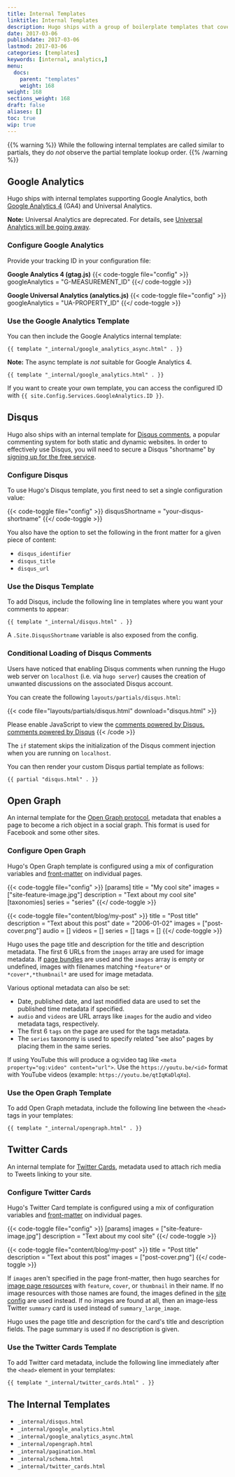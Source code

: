 ```yaml
---
title: Internal Templates
linktitle: Internal Templates
description: Hugo ships with a group of boilerplate templates that cover the most common use cases for static websites.
date: 2017-03-06
publishdate: 2017-03-06
lastmod: 2017-03-06
categories: [templates]
keywords: [internal, analytics,]
menu:
  docs:
    parent: "templates"
    weight: 168
weight: 168
sections_weight: 168
draft: false
aliases: []
toc: true
wip: true
---
```

<!-- reference: https://discourse.gohugo.io/t/lookup-order-for-partials/5705/6
code: https://github.com/gohugoio/hugo/blob/e445c35d6a0c7f5fc2f90f31226cd1d46e048bbc/tpl/template_embedded.go#L147 -->

{{% warning %}}
While the following internal templates are called similar to partials, they do *not* observe the partial template lookup order.
{{% /warning %}}

## Google Analytics

Hugo ships with internal templates supporting Google Analytics, both [Google Analytics 4][GA4] (GA4) and Universal Analytics.

**Note:** Universal Analytics are deprecated. For details, see [Universal Analytics will be going away][].

[GA4]: https://support.google.com/analytics/answer/10089681
[Universal Analytics will be going away]: https://support.google.com/analytics/answer/11583528

### Configure Google Analytics

Provide your tracking ID in your configuration file:

**Google Analytics 4 (gtag.js)**
{{< code-toggle file="config" >}}
googleAnalytics = "G-MEASUREMENT_ID"
{{</ code-toggle >}}

**Google Universal Analytics (analytics.js)**
{{< code-toggle file="config" >}}
googleAnalytics = "UA-PROPERTY_ID"
{{</ code-toggle >}}

### Use the Google Analytics Template

You can then include the Google Analytics internal template:

```go-html-template
{{ template "_internal/google_analytics_async.html" . }}
```

**Note:** The async template is _not_ suitable for Google Analytics 4.

```go-html-template
{{ template "_internal/google_analytics.html" . }}
```

If you want to create your own template, you can access the configured ID with `{{ site.Config.Services.GoogleAnalytics.ID }}`.

## Disqus

Hugo also ships with an internal template for [Disqus comments][disqus], a popular commenting system for both static and dynamic websites. In order to effectively use Disqus, you will need to secure a Disqus "shortname" by [signing up for the free service][disqussignup].

### Configure Disqus

To use Hugo's Disqus template, you first need to set a single configuration value:

{{< code-toggle file="config" >}}
disqusShortname = "your-disqus-shortname"
{{</ code-toggle >}}

You also have the option to set the following in the front matter for a given piece of content:

* `disqus_identifier`
* `disqus_title`
* `disqus_url`

### Use the Disqus Template

To add Disqus, include the following line in templates where you want your comments to appear:

```
{{ template "_internal/disqus.html" . }}
```

A `.Site.DisqusShortname` variable is also exposed from the config.

### Conditional Loading of Disqus Comments

Users have noticed that enabling Disqus comments when running the Hugo web server on `localhost` (i.e. via `hugo server`) causes the creation of unwanted discussions on the associated Disqus account.

You can create the following `layouts/partials/disqus.html`:

{{< code file="layouts/partials/disqus.html" download="disqus.html" >}}
<div id="disqus_thread"></div>
<script type="text/javascript">

(function() {
    // Don't ever inject Disqus on localhost--it creates unwanted
    // discussions from 'localhost:1313' on your Disqus account...
    if (window.location.hostname == "localhost")
        return;

    var dsq = document.createElement('script'); dsq.type = 'text/javascript'; dsq.async = true;
    var disqus_shortname = '{{ .Site.DisqusShortname }}';
    dsq.src = '//' + disqus_shortname + '.disqus.com/embed.js';
    (document.getElementsByTagName('head')[0] || document.getElementsByTagName('body')[0]).appendChild(dsq);
})();
</script>
<noscript>Please enable JavaScript to view the <a href="https://disqus.com/?ref_noscript">comments powered by Disqus.</a></noscript>
<a href="https://disqus.com/" class="dsq-brlink">comments powered by <span class="logo-disqus">Disqus</span></a>
{{< /code >}}

The `if` statement skips the initialization of the Disqus comment injection when you are running on `localhost`.

You can then render your custom Disqus partial template as follows:

```go-html-template
{{ partial "disqus.html" . }}
```

## Open Graph

An internal template for the [Open Graph protocol](https://ogp.me/), metadata that enables a page to become a rich object in a social graph.
This format is used for Facebook and some other sites.

### Configure Open Graph

Hugo's Open Graph template is configured using a mix of configuration variables and [front-matter](/content-management/front-matter/) on individual pages.

{{< code-toggle file="config" >}}
[params]
  title = "My cool site"
  images = ["site-feature-image.jpg"]
  description = "Text about my cool site"
[taxonomies]
  series = "series"
{{</ code-toggle >}}

{{< code-toggle file="content/blog/my-post" >}}
title = "Post title"
description = "Text about this post"
date = "2006-01-02"
images = ["post-cover.png"]
audio = []
videos = []
series = []
tags = []
{{</ code-toggle >}}

Hugo uses the page title and description for the title and description metadata.
The first 6 URLs from the `images` array are used for image metadata.
If [page bundles](/content-management/page-bundles/) are used and the `images` array is empty or undefined, images with filenames matching `*feature*` or `*cover*,*thumbnail*` are used for image metadata.

Various optional metadata can also be set:

- Date, published date, and last modified data are used to set the published time metadata if specified.
- `audio` and `videos` are URL arrays like `images` for the audio and video metadata tags, respectively.
- The first 6 `tags` on the page are used for the tags metadata.
- The `series` taxonomy is used to specify related "see also" pages by placing them in the same series.

If using YouTube this will produce a og:video tag like `<meta property="og:video" content="url">`. Use the `https://youtu.be/<id>` format with YouTube videos (example: `https://youtu.be/qtIqKaDlqXo`).

### Use the Open Graph Template

To add Open Graph metadata, include the following line between the `<head>` tags in your templates:

```go-html-template
{{ template "_internal/opengraph.html" . }}
```

## Twitter Cards

An internal template for [Twitter Cards](https://developer.twitter.com/en/docs/tweets/optimize-with-cards/overview/abouts-cards),
metadata used to attach rich media to Tweets linking to your site.

### Configure Twitter Cards

Hugo's Twitter Card template is configured using a mix of configuration variables and [front-matter](/content-management/front-matter/) on individual pages.

{{< code-toggle file="config" >}}
[params]
  images = ["site-feature-image.jpg"]
  description = "Text about my cool site"
{{</ code-toggle >}}

{{< code-toggle file="content/blog/my-post" >}}
title = "Post title"
description = "Text about this post"
images = ["post-cover.png"]
{{</ code-toggle >}}

If `images` aren't specified in the page front-matter, then hugo searches for [image page resources](/content-management/image-processing/) with `feature`, `cover`, or `thumbnail` in their name.
If no image resources with those names are found, the images defined in the [site config](/getting-started/configuration/) are used instead.
If no images are found at all, then an image-less Twitter `summary` card is used instead of `summary_large_image`.

Hugo uses the page title and description for the card's title and description fields. The page summary is used if no description is given.

### Use the Twitter Cards Template

To add Twitter card metadata, include the following line immediately after the `<head>` element in your templates:

```go-html-template
{{ template "_internal/twitter_cards.html" . }}
```

## The Internal Templates

* `_internal/disqus.html`
* `_internal/google_analytics.html`
* `_internal/google_analytics_async.html`
* `_internal/opengraph.html`
* `_internal/pagination.html`
* `_internal/schema.html`
* `_internal/twitter_cards.html`

[disqus]: https://disqus.com
[disqussignup]: https://disqus.com/profile/signup/
